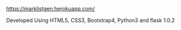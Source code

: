 https://marklistgen.herokuapp.com/

Developed Using HTML5, CSS3, Bootstrap4, Python3 and flask 1.0.2
